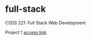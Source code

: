 # full-stack
CSDS 221: Full Stack Web Development

Project 1 [access link](https://codepen.io/mattychang/pen/WNBXQVe).
